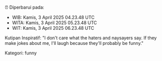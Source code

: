 ⏰ Diperbarui pada:
- WIB: Kamis, 3 April 2025 04.23.48 UTC
- WITA: Kamis, 3 April 2025 05.23.48 UTC
- WIT: Kamis, 3 April 2025 06.23.48 UTC

Kutipan Inspiratif:
"I don't care what the haters and naysayers say. If they make jokes about me, I'll laugh because they'll probably be funny."


Kategori: funny

